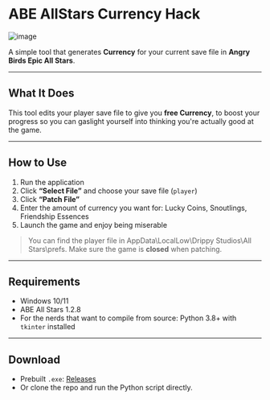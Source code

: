 # ABE AllStars Currency Hack
![image](https://github.com/user-attachments/assets/e41ae34d-9ab1-4957-abab-483bbb64a313)

A simple tool that generates **Currency** for your current save file in **Angry Birds Epic All Stars**.

---

##  What It Does

This tool edits your player save file to give you **free Currency**, to boost your progress so you can gaslight yourself into thinking you're actually good at the game.

---

## How to Use

1. Run the application
2. Click **“Select File”** and choose your save file (`player`)
3. Click **“Patch File”**
4. Enter the amount of currency you want for: Lucky Coins, Snoutlings, Friendship Essences
5. Launch the game and enjoy being miserable
>  You can find the player file in AppData\LocalLow\Drippy Studios\All Stars\prefs. Make sure the game is **closed** when patching.

---

## Requirements
- Windows 10/11
- ABE All Stars 1.2.8
- For the nerds that want to compile from source: Python 3.8+ with `tkinter` installed

---

## Download

- Prebuilt `.exe`: [Releases](https://github.com/TreacherousDev/ABE-AllStars-Currency-Hack/releases/tag/v0.2)
- Or clone the repo and run the Python script directly.




